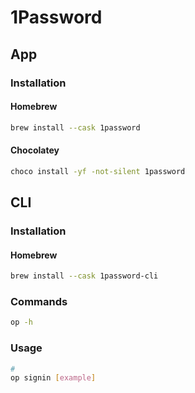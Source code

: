 # 1Password

<!--
https://support.1password.com/command-line-reference/

https://github.com/nuxsmin/sysPass

1Password Browser Helper
-->

## App

### Installation

#### Homebrew

```sh
brew install --cask 1password
```

#### Chocolatey

```sh
choco install -yf -not-silent 1password
```

## CLI

### Installation

#### Homebrew

```sh
brew install --cask 1password-cli
```

### Commands

```sh
op -h
```

### Usage

```sh
#
op signin [example]
```
